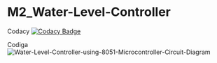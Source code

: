# M2_Water-Level-Controller
Codacy [![Codacy Badge](https://app.codacy.com/project/badge/Grade/c378f37419424decac62b2622ebe1ff7)](https://www.codacy.com/gh/HemantRam/M2_Water-Level-Controller/dashboard?utm_source=github.com&amp;utm_medium=referral&amp;utm_content=HemantRam/M2_Water-Level-Controller&amp;utm_campaign=Badge_Grade)

Codiga ![Water-Level-Controller-using-8051-Microcontroller-Circuit-Diagram](https://user-images.githubusercontent.com/101475964/164979879-6d8ffacf-be8d-4d3f-a6e0-bbb61b364eb3.jpg)
